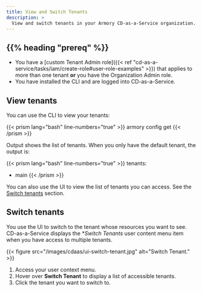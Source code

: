 ```yaml
---
title: View and Switch Tenants
description: >
  View and switch tenants in your Armory CD-as-a-Service organization.
---
```


## {{% heading "prereq" %}}

* You have a [custom Tenant Admin role]({{< ref "cd-as-a-service/tasks/iam/create-role#user-role-examples" >}}) that applies to more than one tenant **or** you have the Organization Admin role.
* You have installed the CLI and are logged into CD-as-a-Service.

## View tenants

You can use the CLI to view your tenants:

{{< prism lang="bash" line-numbers="true" >}}
armory config get
{{< /prism >}}

Output shows the list of tenants. When you only have the default tenant, the output is:

{{< prism lang="bash" line-numbers="true" >}}
tenants:
 - main
{{< /prism >}}

You can also use the UI to view the list of tenants you can access. See the [Switch tenants](#switch-tenants) section.

## Switch tenants

You use the UI to switch to the tenant whose resources you want to see. CD-as-a-Service displays the **Switch Tenants* user content menu item when you have access to multiple tenants.

{{< figure src="/images/cdaas/ui-switch-tenant.jpg" alt="Switch Tenant." >}}

1. Access your user context menu.
1. Hover over **Switch Tenant** to display a list of accessible tenants. 
1. Click the tenant you want to switch to.

